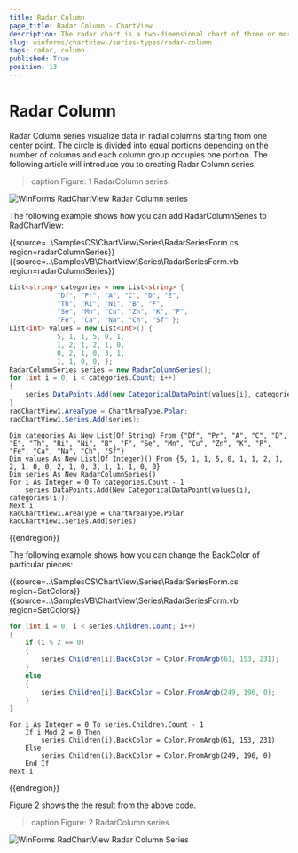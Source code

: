 ```yaml
---
title: Radar Column
page_title: Radar Column - ChartView
description: The radar chart is a two-dimensional chart of three or more quantitative variables represented on axes starting from the same point
slug: winforms/chartview-/series-types/radar-column
tags: radar, column
published: True
position: 13
---
```


# Radar Column

Radar Column series visualize data in radial columns starting from one center point. The circle is divided into equal portions depending on the number of columns and each column group occupies one portion. The following article will introduce you to creating Radar Column series.


>caption Figure: 1 RadarColumn series. 

![WinForms RadChartView Radar Column series](images/chartview-series-types-radar-column001.png)


The following example shows how you can add RadarColumnSeries to RadChartView:

{{source=..\SamplesCS\ChartView\Series\RadarSeriesForm.cs region=radarColumnSeries}} 
{{source=..\SamplesVB\ChartView\Series\RadarSeriesForm.vb region=radarColumnSeries}}
````C#
List<string> categories = new List<string> {
            "Df", "Pr", "A", "C", "D", "E",
            "Th", "Ri", "Ni", "B", "F",
            "Se", "Mn", "Cu", "Zn", "K", "P",
            "Fe", "Ca", "Na", "Ch", "Sf" };
List<int> values = new List<int>() {
            5, 1, 1, 5, 0, 1,
            1, 2, 1, 2, 1, 0,
            0, 2, 1, 0, 3, 1,
            1, 1, 0, 0, };
RadarColumnSeries series = new RadarColumnSeries();
for (int i = 0; i < categories.Count; i++)
{
    series.DataPoints.Add(new CategoricalDataPoint(values[i], categories[i]));
}
radChartView1.AreaType = ChartAreaType.Polar;
radChartView1.Series.Add(series);

````
````VB.NET
Dim categories As New List(Of String) From {"Df", "Pr", "A", "C", "D", "E", "Th", "Ri", "Ni", "B", "F", "Se", "Mn", "Cu", "Zn", "K", "P", "Fe", "Ca", "Na", "Ch", "Sf"}
Dim values As New List(Of Integer)() From {5, 1, 1, 5, 0, 1, 1, 2, 1, 2, 1, 0, 0, 2, 1, 0, 3, 1, 1, 1, 0, 0}
Dim series As New RadarColumnSeries()
For i As Integer = 0 To categories.Count - 1
    series.DataPoints.Add(New CategoricalDataPoint(values(i), categories(i)))
Next i
RadChartView1.AreaType = ChartAreaType.Polar
RadChartView1.Series.Add(series)

```` 


{{endregion}} 


The following example shows how you can change the BackColor of particular pieces:

{{source=..\SamplesCS\ChartView\Series\RadarSeriesForm.cs region=SetColors}} 
{{source=..\SamplesVB\ChartView\Series\RadarSeriesForm.vb region=SetColors}}
````C#
for (int i = 0; i < series.Children.Count; i++)
{
    if (i % 2 == 0)
    {
        series.Children[i].BackColor = Color.FromArgb(61, 153, 231);
    }
    else
    {
        series.Children[i].BackColor = Color.FromArgb(249, 196, 0);
    }
}

````
````VB.NET
For i As Integer = 0 To series.Children.Count - 1
    If i Mod 2 = 0 Then
        series.Children(i).BackColor = Color.FromArgb(61, 153, 231)
    Else
        series.Children(i).BackColor = Color.FromArgb(249, 196, 0)
    End If
Next i

```` 


{{endregion}} 

Figure 2 shows the the result from the above code. 

>caption Figure: 2 RadarColumn series. 

 ![WinForms RadChartView Radar Column Series](images/chartview-series-types-radar-column002.png)
